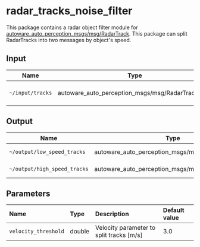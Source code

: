 # radar_tracks_noise_filter

This package contains a radar object filter module for [autoware_auto_perception_msgs/msg/RadarTrack](https://gitlab.com/autowarefoundation/autoware.auto/autoware_auto_msgs/-/blob/master/autoware_auto_perception_msgs/msg/RadarTrack.idl).
This package can split RadarTracks into two messages by object's speed.

## Input

| Name             | Type                                             | Description         |
| ---------------- | ------------------------------------------------ | ------------------- |
| `~/input/tracks` | autoware_auto_perception_msgs/msg/RadarTrack.msg | 3D detected tracks. |

## Output

| Name                         | Type                                              | Description            |
| ---------------------------- | ------------------------------------------------- | ---------------------- |
| `~/output/low_speed_tracks`  | autoware_auto_perception_msgs/msg/RadarTracks.msg | tracks with low speed  |
| `~/output/high_speed_tracks` | autoware_auto_perception_msgs/msg/RadarTracks.msg | tracks with high speed |

## Parameters

| Name                 | Type   | Description                              | Default value |
| :------------------- | :----- | :--------------------------------------- | :------------ |
| `velocity_threshold` | double | Velocity parameter to split tracks [m/s] | 3.0           |

